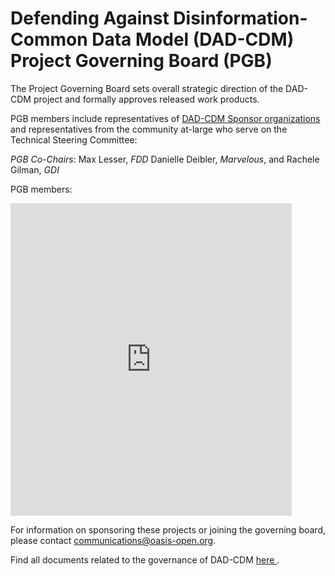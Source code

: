 
<h1>Defending Against Disinformation-Common Data Model (DAD-CDM) Project Governing Board (PGB)</h1>

<p>The Project Governing Board sets overall strategic direction of the DAD-CDM project and formally approves released work products.</p> 

<p>PGB members include representatives of <a href="https://github.com/DAD-CDM/dad-cdm-admin/blob/main/SPONSORS.md"> DAD-CDM Sponsor organizations</a> and representatives from the community at-large who serve on the Technical Steering Committee:</p>

<p><i>PGB Co-Chairs</i>: Max Lesser, <i>FDD</i> Danielle Deibler, <i>Marvelous</i>, and Rachele Gilman, <i>GDI</i>

<p>PGB members:</p>

<p><iframe src="https://docs.google.com/spreadsheets/d/e/2PACX-1vT38MUZFWO1ISzQWC6wSulN7IJCmYdSOIxBiofgO4c8mRF0hOuLEO59bW6McK2Lm0DgJkpaPLAf38AI/pubhtml?gid=1108003767&single=true" style="border-style: none; width: 450px; height: 500px" title="NIEMOpen Project Governing Board members]"></iframe>
</p>

<p>For information on sponsoring these projects or joining the governing board, please contact <a href="mailto:communications@oasis-open.org">communications@oasis-open.org</a>.</p>

<p>Find all documents related to the governance of DAD-CDM <a href="https://github.com/DAD-CDM/dad-cdm-admin">here </a>.</p>

